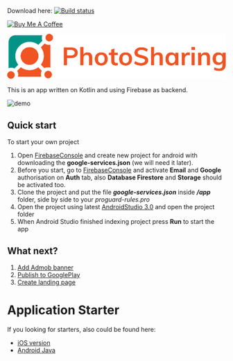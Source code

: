 Download here: [![Build status](https://build.appcenter.ms/v0.1/apps/11423cac-e7e5-4cf9-9f37-1ab13be03e74/branches/master/badge)](https://install.appcenter.ms/users/oleg-baidalka-vc0r/apps/photoshare/distribution_groups/github%20testers)

<a href="https://www.buymeacoffee.com/01eg" target="_blank"><img src="https://www.buymeacoffee.com/assets/img/custom_images/orange_img.png" alt="Buy Me A Coffee" style="height: auto !important;width: auto !important;" ></a>

![#PhotoSharing](wiki/logo_full_side/logo_full_side_512.png)

This is an app written on Kotlin and using Firebase as backend.

![demo](wiki/demo.gif)

## Quick start

To start your own project

1. Open [FirebaseConsole](https://console.firebase.google.com) and create new project for android with downloading the **google-services.json** (we will need it later).
2. Before you start, go to [FirebaseConsole](https://console.firebase.google.com) and activate **Email** and **Google** authorisation on **Auth** tab, also **Database Firestore** and **Storage** should be activated too.
3. Clone the project and put the file  ***google-services.json*** inside ***/app*** folder, side by side to your *proguard-rules.pro*
4. Open the project using latest [AndroidStudio 3.0](https://developer.android.com/studio/index.html) and open the project folder
5. When Android Studio finished indexing project press **Run** to start the app

## What next?

1. [Add Admob banner](https://developers.google.com/admob/android/banner)
2. [Publish to GooglePlay](https://developer.android.com/studio/publish)
3. [Create landing page](https://falcon9.web.app/)

# Application Starter

If you looking for starters, also could be found here:

- [iOS version](https://codecanyon.net/item/photovideo-social-application-with-firebase-admob-pushnotifications/17931454?ref=01eg_me)
- [Android Java](https://codecanyon.net/item/instagram-template-with-firebase-admob-pushnotifications/20022803?ref=01eg_me)
